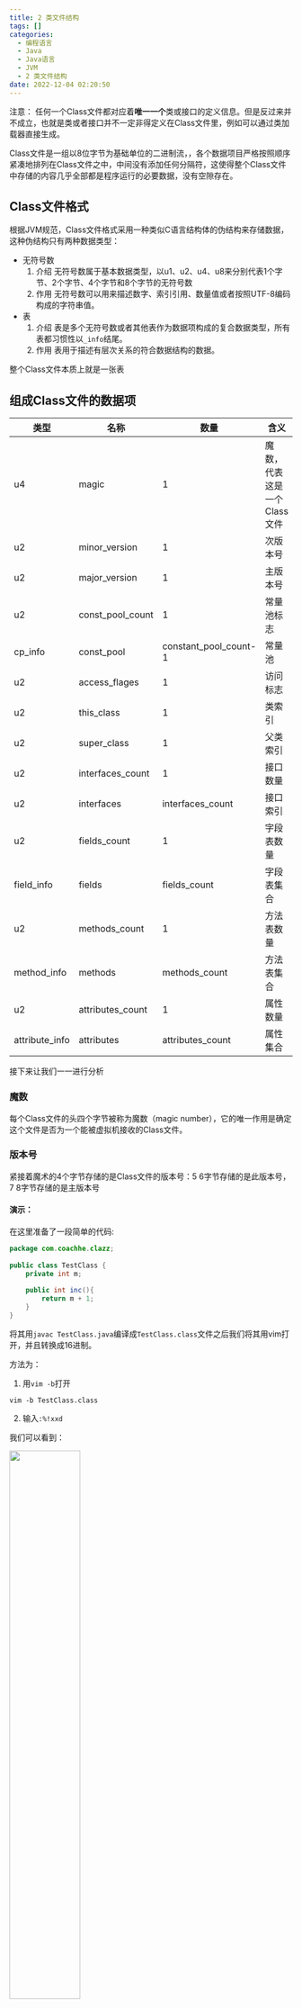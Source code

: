 ```yaml
---
title: 2 类文件结构
tags: []
categories:
  - 编程语言
  - Java
  - Java语言
  - JVM
  - 2 类文件结构
date: 2022-12-04 02:20:50
---
```



注意：
任何一个Class文件都对应着**唯一一个**类或接口的定义信息。但是反过来并不成立，也就是类或者接口并不一定非得定义在Class文件里，例如可以通过类加载器直接生成。

Class文件是一组以8位字节为基础单位的二进制流，，各个数据项目严格按照顺序紧凑地排列在Class文件之中，中间没有添加任何分隔符，这使得整个Class文件中存储的内容几乎全部都是程序运行的必要数据，没有空隙存在。

## Class文件格式
根据JVM规范，Class文件格式采用一种类似C语言结构体的伪结构来存储数据，这种伪结构只有两种数据类型：
- 无符号数
	1. 介绍
	无符号数属于基本数据类型，以u1、u2、u4、u8来分别代表1个字节、2个字节、4个字节和8个字节的无符号数
	2. 作用
	无符号数可以用来描述数字、索引引用、数量值或者按照UTF-8编码构成的字符串值。
- 表
	1. 介绍
	表是多个无符号数或者其他表作为数据项构成的复合数据类型，所有表都习惯性以`_info`结尾。
	2. 作用
	表用于描述有层次关系的符合数据结构的数据。
	
整个Class文件本质上就是一张表

## 组成Class文件的数据项

| 类型           | 名称             | 数量                  | 含义                        |
| -------------- | ---------------- | --------------------- | --------------------------- |
| u4             | magic            | 1                     | 魔数，代表这是一个Class文件 |
| u2             | minor_version    | 1                     | 次版本号                    
| u2             | major_version    | 1                     | 主版本号                    |
| u2             | const_pool_count | 1                     | 常量池标志                  |
| cp_info        | const_pool       | constant_pool_count-1 | 常量池                      |
| u2             | access_flages    | 1                     | 访问标志                    |
| u2             | this_class       | 1                     | 类索引                            |
| u2             | super_class      | 1                     | 父类索引                            |
| u2             | interfaces_count | 1                     | 接口数量                            |
| u2             | interfaces       | interfaces_count      | 接口索引                            |
| u2             | fields_count     | 1                     | 字段表数量                            |
| field_info     | fields           | fields_count          | 字段表集合                            |
| u2             | methods_count    | 1                     | 方法表数量                            |
| method_info    | methods          | methods_count         | 方法表集合                            |
| u2             | attributes_count | 1                     | 属性数量                            |
| attribute_info | attributes       | attributes_count      | 属性集合                           |


接下来让我们一一进行分析

### 魔数

每个Class文件的头四个字节被称为魔数（magic number），它的唯一作用是确定这个文件是否为一个能被虚拟机接收的Class文件。

### 版本号

紧接着魔术的4个字节存储的是Class文件的版本号：5 6字节存储的是此版本号，7 8字节存储的是主版本号

#### 演示：

在这里准备了一段简单的代码:

```java
package com.coachhe.clazz;  
  
public class TestClass {  
    private int m;  
  
    public int inc(){  
        return m + 1;  
    }
}
```

将其用`javac TestClass.java`编译成`TestClass.class`文件之后我们将其用vim打开，并且转换成16进制。

方法为：

1. 用`vim -b`打开

```shell
vim -b TestClass.class
```

2. 输入`:%!xxd`

我们可以看到：

<img src= https://coachhe-1305181419.cos.ap-guangzhou.myqcloud.com/Redis/20210811103802.png width="50%">

首先是头4个字节，为`cafe babe`，表名这是一个class文件，后两个字节`0000`代表次版本号，再两个字节`0034`表示主版本号，为`(3`$\times$`16)+4=52`，对应的版本为JDK8（具体版本对应关系可以百度查一下，因为内容不是特别重要我就不在这里全部列出了），也就是说，该版本号说明这个文件是可以被JDK8或以上版本的虚拟机执行的Class文件。



### 常量池

常量池可以理解为Class文件之中的**资源仓库**。

#### 特点：
1. 常量池是Class文件结构中与其他项目关联最多的数据类型
2. 也是占用Class文件空间最大的数据项目之一
3. 同时它还是在Class文件中第一个出现的表类型数据项目

由于常量池的数量是不固定的，所以在常量池的入口需要放置一项u2类型的数据，代表常量池容量计数器。

注意：

常量池容量的索引池范围为1~21，若索引值为0，则表示**不可引用任何一个常量池项目**

<img src= https://coachhe-1305181419.cos.ap-guangzhou.myqcloud.com/Redis/20210811194509.png width="50%">

可以看到，常量池容量为`0x0013`，也就是十进制的19，这就代表常量池有18项常量，索引值为0~18。



#### 主要存放的常量

1. 字面量
	字面量比较接近于 Java 语言层面的常量概念，如文本字符串、被声明为 final 的常量值等。
2. 符号引用
	符号引用则属于编译原理方面的概念，主要包括下面几类常量：
	- 被模块导出或者开放的包（Package）
	- 类和接口的全限定名
	- 字段的名称和描述符
	- 方法的名称和描述符
	- 方法句柄和方法类型
	- 动态调用点和动态常量

Java代码在运行Javac编译的时候，并不像C和C++一样有“连接”的步骤，而是在虚拟机加载Class文件的时候进行动态连接，也就是说，在Class文件中不会保存各个方法、字段的最终内存布局信息，因此这些字段、方法的符号不经过运行期转换的话无法得到真正的内存入口地址，也就无法直接被虚拟机使用。当虚拟机运行时，需要从常量池获得对应的符号引用，再在类创建时或运行时解析、翻译到具体的内存地址之中。（具体见[[1. 运行时栈帧结构]]和[[3. 类加载的过程]]）

常量池的项目类型：

| 类型                            | 标志 | 描述                     |     
| ------------------------------- | ---- | ------------------------ |
| CONSTANT_Utf8_info              | 1    | UTF-8编码的字符串        |    
| CONSTANT_Integer_info           | 3    | 整型字面量               |
| CONSTANT_Float_info             | 4    | 浮点型字面量             |
| CONSTANT_Long_info              | 5    | 长整型字面量             | 
| CONSTANT_Double_info            | 6    | 双精度浮点型字面量       |     
| CONSTANT_Class_info             | 7    | 类或接口的符号引用       |     
| CONSTANT_Fieldref_info          | 8    | 字符串的符号引用         |   
| CONSTANT_String_info            | 9    | 字段和符号引用           | 
| CONSTANT_Methodref_info         | 10   | 类中方法的符号引用       |  
| CONSTANT_InterfaceMethodre_info | 11   | 接口中方法的符号引用     |  
| CONSTANT_NameAndType_info       | 12   | 字段活方法的部分符号引用 |   
| CONSTANT_MethodHandle_info      | 15   | 表示方法句柄             |     
| CONSTANT_Dynamic_info           | 16   | 表示方法类型             |    
| CONSTANT_McthodType_info        | 17   | 表示一个动态计算常量     |     
| CONSTANT_InvokeDynamic_info     | 18   | 表示一个动态方法调用点   |     
| CONSTANT_Module_info            | 19   | 表示一个模块             | 
| CONSTANT_Package_info           | 20   | 表示一个模块中开发或者导出的包|      

接下来看常量池的第一项常量，它的标志位为`0x0a`

<img src= https://coachhe-1305181419.cos.ap-guangzhou.myqcloud.com/Redis/20210811194944.png width="50%">

对应十进制为10，表示类中方法的符号引用。

我们用`javap -verbose TestClass.class`来分析Class文件字节码。

<img src= https://coachhe-1305181419.cos.ap-guangzhou.myqcloud.com/Redis/20210811195614.png width="50%">

图中的第一项就是我们刚才推断出来的方法引用，那么接着看：

<img src= https://coachhe-1305181419.cos.ap-guangzhou.myqcloud.com/Redis/20210811200720.png width="50%">

我们代码中的常量和方法名等数据都在里面有对应。

**问题**：在图中我们可以看到，V、I、`<init>`方法在我们的代码里没有呀，这些常量是哪里来的呢？
**回答**：它们都是编译器自动生成的，会被后面即将讲到的字段表(field_info)、方法表(method_info)、属性表(attribute_info)所引用，它们将会被用来描述一些不方便使用 “固定字节”进行表达的内容，譬如描述方法的返回值是什么，有几个参数，每个参数的类型是什么。因为Java中的“类”是无穷无尽的，无法通过简单的无符号数来描述一个方法用到了什么类，因此在描述方法的这些信息时，需要引用 常量表中的符号引用进行表达。这部分内容将在后面进一步详细阐述。


常量池中有17种数据类型，在这里就不一一列出了，有需要的可以翻阅《深入理解Java虚拟机》第222页-224页。

#### 总结
总的来说，常量池就是将所有常量进行记录，但是需要注意的是，这些常量并不一定可以直接使用，还需要进一步进行解析等操作。

## 访问标志

在常量池结束之后，紧接着的2个字节代表访问标志(access_flags),这个标志用于识别一些类或者接口层次的访问信息，包括：这个Class是类还是接口；是否定义为public类型；是否定义为abstract类型；如果是类的话，是否被声明为final，等等

<img src="https://coachhe-1305181419.cos.ap-guangzhou.myqcloud.com/Redis/20210811202057.png" width="50%">

`0x0021`为`0x0020|0x0001`，也就是`ACC_PUBLIC|ACC_SUPER`，具体的对应关系为：

<img src= https://coachhe-1305181419.cos.ap-guangzhou.myqcloud.com/Redis/20210811202409.png width="50%">

## 类索引、父类索引与接口索引集合

<img src=" https://coachhe-1305181419.cos.ap-guangzhou.myqcloud.com/%E7%A8%8B%E5%BA%8F%E5%91%98/%E5%B7%A5%E5%85%B7/git/20210811234110.png" width="50%">

如图所示，介绍完前面几个数据之后，接下来是类索引、父类索引与接口索引集合。

### 类索引、父类索引介绍

类索引、父类索引和接口索引集合都按顺序排列在访问标志之后，类索引和父类索引用两个 u2 类型的索引值表示，它们各自指向一个类型为 CONSTANT_Class_info 的类描述符常量，通过 CONSTANT_Class_info 类型的常量中的索引值可以找到定义在 CONSTANT, Utf8_info 类型的常量中的全限定名字符串。

### 接口索引集合介绍

接口索引集合就用来描述这个类实现了哪些接口，这些被实现的接口将按implements关键字(如果这个Class文件表示的是一个接口，则应当是extends关键字)后的接口顺序从左到右排列在接口索引集合中。

### 以我们的TestClass.class为例

<img src= https://coachhe-1305181419.cos.ap-guangzhou.myqcloud.com/%E7%A8%8B%E5%BA%8F%E5%91%98/%E5%B7%A5%E5%85%B7/git/20210811235226.png width="50%">

看到访问标志之后为`0x0003、0x0004、0x0000`，也就是说，类索引为3，父类索引为4，接口索引集合大小为0。查看我们对应的常量池：

<img src= https://coachhe-1305181419.cos.ap-guangzhou.myqcloud.com/Redis/20210811195614.png width="50%">

可以看到，类索引对应的常量池中的数据为#17，对应的Utf-8类型常量全限定名为TestClass类，对应的父类索引为#18，对应的Utf-8类型常量全限定名为Object类，接口索引集合大小为0，这是因为我们没有实现任何接口。


## 字段表集合

### 定义 

字段表（field_info）用于描述接口或者类中声明的变量。

Java 语言中的“字段”（Field） 包括类级变量以及实例级变量，但不包括在方法内部声明的局部变量。

例如TestClass.class中的`private int m` 或者`private static int m`也可以，但是这个m不能在inc()方法之中，必须得在方法外。

### 字段的修饰符

字段可以包括的修饰符有:

1. 字段的作用域 （public, private, protected修饰符）
2. 是实例变量还是类变量（static修饰符）
3. 可变性（final）
4. 并发可见性（volatile修饰符，是否强制从主内存读写）
5. 可否被序列化（transient修饰符）
6. 字段数据类型（基本类型、对象、数组）
7. 字段名称

上述这些信息中，各个修饰符（1-5）都是布尔值，要么有某个修饰符，要么没有，很适合使用标志位来表示。

而字段叫做什么名字、字段被定义为什么数据类型（6-7），这些都是无法固定的，只能引用常量池中的常量来描述

### 字段表结构

| 类型           | 名称             | 数量             | 介绍                                                     |
| -------------- | ---------------- | ---------------- | -------------------------------------------------------- |
| u2             | access_flags     | 1                | 字段修饰符（例如public或private）                        |
| u2             | name_index       | 1                | 字段的简单名称(例如private int m)中就是m                 |
| u2             | descriptor_index | 1                | 字段的描述索引，例如private int m中就是I,也就是对应的int |
| u2             | attributes_count | 1                | 字段的属性值的数量                                                        |
| attribute_info | attributes       | attributes_count | 例如private int m = 100中的100                                                        |

1. access_flag
字段访问标志，如下所示：

<img src=" https://coachhe-1305181419.cos.ap-guangzhou.myqcloud.com/%E7%A8%8B%E5%BA%8F%E5%91%98/%E5%B7%A5%E5%85%B7/git/20210812004431.png" width="50%">

与我们之前介绍的类中的access_flags是很类似的。用来描述方法的标志。

跟随access_flags标志的是两项索引值，name_index和descriptor_index，它们都是**对常量池的引用**，分别代表字段的**简单名称**以及字段和方法的**描述符**。

- 全限定名
`com/coachhe/clazz/TestClass`是这个类的全限定名，仅仅是把类全名中的”.“换成了”/“。
- 简单名称
简单名称就是指没有类型和参数修饰的方法或者字段名称，比如inc()方法和m字段的简单名称就是inc和m
- 描述符
	描述符作用：
		描述符的作用是用来描述字段的数据类型、方法的参数列表（包括数量、类型以及顺序）和返回值。
	描述符规则：
		基本数据类型以及代表无返回值的void类型都用一个大写字符来表示，而对象用L加对象的全限定名来表示。而对于数组，每一维度将使用一个前置的”\[“来描述。比如一个被定义为”java.lang.String\[\]\[\]"类型的二维数组将被记录成\[\[Ljava/lang/String，其中前面两个\[表示这是一个二维数组，后面的L表示是一个对象，“java/lang/String”表示这是一个String类型。
		用描述符来描述方法时，按照先参数列表、后返回值的顺序描述，参数列表按照参数的严格顺序放在一组小括号“()”里。如方法`void inc()`的描述符为`()V`，方法`java.lang.String toString()`的描述符为`()Ljava/Lang/String`，方法`int indexOf(char[] source, int sourceOffset, char[] target, int targetOffset, int fromIndex)`的描述符为`([CII[CIII)I`。

### 以我们的TestClass.class为例

<img src= https://coachhe-1305181419.cos.ap-guangzhou.myqcloud.com/%E7%A8%8B%E5%BA%8F%E5%91%98/%E5%B7%A5%E5%85%B7/git/20210812234554.png width="50%">

结合之前的顺序表：

<img src= https://coachhe-1305181419.cos.ap-guangzhou.myqcloud.com/%E7%A8%8B%E5%BA%8F%E5%91%98/%E5%B7%A5%E5%85%B7/git/20210812234711.png width="30%">

和fields的数据结构：

<img src= https://coachhe-1305181419.cos.ap-guangzhou.myqcloud.com/%E7%A8%8B%E5%BA%8F%E5%91%98/%E5%B7%A5%E5%85%B7/git/20210812235756.png width="30%">

可以看到，接口索引之后是fields_count，为`0x0001`，也就是数量为1，表示我们类中的字段表只有1个（也就是我们定义的m）。
fields_count之后是fields，fields结构为在之前已经讲过，首先是2个字节的access_flags，值为`0x0002`，是十进制的2，查阅我们之前的标志位表，表明为private方法。接着是2个字节的name_index，值为`0x0005`，从常量表中可以看到，对应的是一个UTF8类型的m，再接着是2个字节的descriptor_index，值为`0x0006`，对应常量池为UTF8类型的I，表明为一个int类型，此时已经知道，我们定义了一个类变量，并且定义的方式是`private int m`。

注意：
因为我们这里没有给其赋值，所以后面再接了两个字节的attributes_count大小为0，如果我们将字段m的声明改为`final static int m = 123`，那么就会存在一个ConstantValue的属性，其值指向常量123.

## 方法表集合

Class文件存储格式中对方法的描述与字段的描述采用了几乎完全一致的方式。

方法表结构：

| 类型           | 名称             | 数量             | 介绍                                                     |
| -------------- | ---------------- | ---------------- | -------------------------------------------------------- |
| u2             | access_flags     | 1                | 方法修饰符（例如public或private）                        |
| u2             | name_index       | 1                | 方法的简单名称(例如private int imc())中就是imc                 |
| u2             | descriptor_index | 1                | 方法的描述索引，例如private int imc()中就是I,也就是对应的int |
| u2             | attributes_count | 1                | 方法的属性值的数量                                  |
| attribute_info | attributes       | attributes_count |                                               |

### 以我们的TestClass.class为例
<img src=https://coachhe-1305181419.cos.ap-guangzhou.myqcloud.com/%E7%A8%8B%E5%BA%8F%E5%91%98/%E5%B7%A5%E5%85%B7/git/20210813001217.png height=500>

可以看到，和字段表集合非常类似，首先是0002，表示集合里有两个方法，一个是源码中的inc()，第二个方法是为编译器添加的实例构造器\<init\>。
接下来首先看看第一个方法，
1. 标志为0001，表明是一个public方法
1. 接着是名称索引0007，查看常量池对应为\<init\>，说明方法名叫做\<init\>
2. 然后是描述符索引值为0008，对应()V，也就是说这是一个void方法，并且没有参数

此时我们已经可以得到，这个方法为`public void <init>()`

4. 接着属性表计数器attributes_count的值为0001，表示此方法的属性表集合有一个属性
5. 接着看为0009，对应常量池为Code，说明这个属性是方法的字节码描述。

看到这里，相信大家都会有跟我一样的疑惑，我们现在知道方法为`public void <init>()`，但是里面的代码呢？？被吃了吗？只知道对应一个Code，这到底是啥？
实际上，方法里的Java代码，经过Javac编译器编译成字节码指令之后，存放在方法属性表集合中一个名为“Code”的属性里面，属性表作为Class文件格式中最具拓展性的一种数据项目，我们现在来好好分析分析。

## 属性表集合

属性表集合相信大家都不陌生，在Class文件、字段表、方法表中都可以携带自己的属性表集合，以描述某些场景转悠的信息。

与Class文件中其他的数据项目要求严格的顺序、长度和内容不同，属性表集合的限制稍微宽松一些，不再要求各个属性表具有严格顺序，并且《Java虚拟机规范》允许只要不与已有属性名重复，任何人实现的编译器都可以向属性表中写入自己定义的属性信息，Java 虚拟机运行时会忽略掉它不认识的属性 。为了能正确解析Class文件，《Java虚拟机规范》 最初只预定义了 9项所有Java虚拟机实现都应当能识别的属性，而在最新的《Java虚拟机规范》的Java SE 12版本中，预定义属性已经增加到29项。

在这里列出部分常见的预定义属性，具体的可以查看《深入理解Java虚拟机》第三版P231。

| 属性名称      | 使用位置           | 含义                           |
| ------------- | ------------------ | ------------------------------ |
| Code          | 方法表             | Java代码编译成的字节码指令     |
| ConstantValue | 字段表             | 由final关键字定义的常量值      |
| Deprecated    | 类、方发表、字段表 | 被声明为deprecated的方法和字段 |
| Exceptions    | 方法表             | 方法抛出的异常列表             |
| .......              |                    |                                |


对于每一个属性，它的名称都要从常量池中引出一个CONSTANT_Utf8_info类型的常量所占用的位数即可。
一个符合规则的属性表应该满足以下定义的结构：

| 类型 | 名称                 | 数量             |
| ---- | -------------------- | ---------------- |
| u2   | attribute_name_index | 1                |
| u4   | attribute_length     | 1                |
| u1   | info                 | attribute_length |


### Code属性

Java 程序方法体里面的代码经过 Javac 编译器处理之后，最终变为字节码指令存储在 Code 属性内。Code 属性出现在方法表的属性集合之中 

注意：

但并非所有的方法表都必须存在这个属性，譬如接口或者抽象类中的方法就不存在Code属性，如果方法表有Code属性存在, 那么它的结构将如下所示：

Code属性表的结构：

| 类型           | 名称                   | 数量                   |
| -------------- | ---------------------- | ---------------------- |
| u2             | attribute_name_index   | 1                      |
| u4             | attribute_length       | 1                      |
| u2             | max_stack              | 1                      |
| u2             | max_locals             | 1                      |
| u4             | code_length            | 1                      |
| u1             | code                   | code_length            |
| u2             | exception_table_length | 1                      |
| exception_info | exception_table        | exception_table_length |
| u2             | attributes_count       | 1                      |
| attribute_info | attributes             | attributes_count       |

注意：

这里并不和上面的属性表结构相冲突，只是info部分更加具体化了。

1. `attribute_name_index`(属性名称)
	attribute_name_index 是一项指向 CONSTANT_Utf8_info 型常量的索引，此常量值固定为"Code"，它代表该属性的属性名称。
2. `attribute_length`(属性值长度)
	attribute_length 指示了属性值的长度。由于前两个类型分别为 u2 和 u4，共 6 个字节，所以属性值的长度固定为整个属性表长度-6
3. `max_stack`(操作数栈深度最大值)
	max_stack 代表了操作数栈深度的最大值。在方法执行时操作数栈不会超过这个深度。虚拟机运行的时候需要根据这个值来分配栈帧中的操作栈深度。
4. `max_locals`(局部变量表所需存储空间)
	max_locals 代表了局部变量表所需的存储空间。max_locals 的单位是变量槽（Slot），变量槽是虚拟机为**局部变量**分配内存所使用的最小单位。
	
**注意** :
局部变量就是方法中的变量，区别于之前的类变量和实例变量。
局部变量表占用Slot情况：
	1. 对于 byte、char、float、int、short、boolean 和 returnAddress 等长度不超过 32 位的数据类型，每个局部变量占用一个变量槽。
	2. double 和 long 这两种 64 位的数据类型则需要两个变量槽来存放。
	3. 方法参数（包括实例方法中的隐藏参数“this”）
	4. 显式异常处理程序的参数（也就是 `try-catch` 块中所定义的异常）
	5. 方法体中定义的局部变量也需要依赖局部变量表来存放
	
注意，并不是在方法中用了多少个局部变量，就把这些局部变量所占变量槽数量之和作为`max_locals`的值，操作数栈和局部变量表直接决定一个该方法的栈帧所耗费的内存，不必要的操作数栈深度和变量槽数量会造成内存的浪费。Java虚拟机的做法是将局部变量表中的变量槽进行重用，当代码执行超出一个局部变量的作用域时，这个局部变量所占的变量槽可以被其他局部变量所使用 ，Javac编译器会根据变量的作用域来分配变量槽给各个变量使用，根据同时生存的最大局部变量数量和类型计算出max_ locals的大小。

5. `code_length`和`code`
`code_length`和`code`用来存储程序编译后生成的字节码指令。
`code_length` 代表字节码长度，`code` 是用于存储字节码指令的一系列字节流

字节码指令的含义：

每个指令就是一个u1类型的单字节，当虚拟机读取到code中的一个字节码时，就可以 对应找出这个字节码代表的是什么指令 ，并且可以知道这条指令后面是否需要跟随参数， 以及后续的参数应当如何解析。

#### Code属性的重要性

Code 属性是 Class 文件中==最重要的一个属性==，如果把一个 Java 程序中的信息分为代码 （Code, 方法体里面的 Java 代码）和元数据（Metadata, 包括类、字段、方法定义及其他信息）两部分，那么**在整个 Class 文件里，Code 属性用于描述代码，所有的其他数据项目都用于描述元数据**。

了解Code属性是学习后面关于字节码执行引擎内容的**必要基础**，能直接阅读字节码也是工作中分析Java代码语义问题的**必要工具和基本技能**，

因为Code属性如此重要，因此我们用一个很详细的实例来分析一下JVM是怎么使用这个属性的

#### Code属性的使用

让我们接着分析之前的TestClass.class。之前分析到0009，对应常量池为Code，说明这个属性是方法的字节码描述。
接着往下看：
<img src= https://coachhe-1305181419.cos.ap-guangzhou.myqcloud.com/Redis/20210813101723.png width="50%">

根据之前的分析我们知道，首先attribute_name_index是0009，固定指向常量池的Code，接着是0000001d，4个字节，转换成10进制为30，也就是说，属性值长度为30。
再接着看，接下来2个字节为max_stack，值为0001，再接着2个字节为max_locals，也为0001，再接着4个字节为00000005，为code_length，表示字节码长度，表示接下来5个字节是对应的字节码，我们可以看到，为`2a b7 00 01 b1`。
我们知道，每个字节码对应一个字节，所以我们一个一个来进行分析。
1. `0x2a`
第一个字节是2a，通过查表可以得到，对应的指令为aload_0

我们先看看aload_所对应的字节码指令：

| 字节码 | 助记码  | 指令含义                           |
| ------ | ------- | ---------------------------------- |
| `0x2a` | aload_0 | 将第一个引用类型本地变量推送至栈顶 |
| `0x2b` | aload_1 | 将第二个引用类型本地变量推送至栈顶                                   |
| `0x2c` | aload_2 | 将第三个引用类型本地变量推送至栈顶                                   |
| `0x2d` | aload_3 | 将第四个引用类型本地变量推送至栈顶                                   |

从表中可以看到，`aload_0`这个指令的含义是将第0个**变量槽**（也就是局部变量表，下面的LocalVariableTable）中名为reference类型的本地变量推送到操作数栈顶。在这里，就是将this引用推送至栈顶。
```shell
  public com.coachhe.clazz.LocalVariableTest();
    descriptor: ()V
    flags: (0x0001) ACC_PUBLIC
    Code:
      stack=1, locals=1, args_size=1
         0: aload_0
         1: invokespecial #1                  // Method java/lang/Object."<init>":()V
         4: return
      LocalVariableTable:
        Start  Length  Slot  Name   Signature
            0       5     0  this   Lcom/coachhe/clazz/LocalVariableTest;
```

2. `0xb7`
将this引用推送至栈顶之后，读入`0xb7`，查表得到其对应的指令为invokespecial

invokespecial指令：
这条指令的作用是以栈顶reference类型的数据所指向的对象作为方法接受者，调用此对象的实例构造方法、private方法或者它的父类的方法。
这个方法有一个u2类型的参数说明具体调用哪一个方法，他指向常量池中的CONSTANT_Methodref_info类型常量，也就是这个方法的符号引用。

3. `0x0001`
这是invokespecial指令的参数，代表一个符号引用，查看对应的常量为实例构造器“\<init\>()”方法的符号引用。
4. `0xb1`
查表之后发现对应指令为return，含义是从方法的返回，并且返回值为void。这条指令执行后，当前方法正常结束。

这段字节码虽然很短，但我们可以从中看出它执行过程中的数据交换、方法调用等操作都是基于栈（操作数栈）的。关于虚拟机字节码执行的讲解是后面两章的话题，我们不妨把这里的疑问放到[[1. 运行时栈帧结构]]去解决。

再次执行`javap -verbose TestClass`，我们可以验证刚才的计算，并且可以验证我们刚才的另一个方法`inc()`。

<img src= https://coachhe-1305181419.cos.ap-guangzhou.myqcloud.com/Redis/20210813131057.png width="50%">

可以看到，这个跟我们之前的计算结果是完全相同的。

注意：
<img src= https://coachhe-1305181419.cos.ap-guangzhou.myqcloud.com/Redis/20210813131303.png width="50%">

可是我明明没有参数，为什么这里的size为什么会是1呢？
回答：
这是因为在任何实例方法里面，都可以**通过this关键字访问到此方法所属的对象**。
这个访问机制对Java程序的编写很重要，而它的实现非常简单，仅仅是通过在Javac编译器编译的时候把对this关键字的访问转变为对一个普通方法参数的访问，然后再虚拟机调用实例方法时自动传入此参数而已。因此在实例方法的局部变量表中至少会存在一个指向当前对象实例的局部变量，局部变量表也会预留出第一个变量槽位来存放对象实例的引用，所以实例方法参数值从1开始计算。
不过这种方式只对实例方法有效，对于static修饰的方法，如果没有参数，size就为0了。

#### 异常表
如果存在异常表，那它的格式应如下所示:

| 类型 | 名称       | 数量 |
| ---- | ---------- | ---- |
| u2   | start_pc   | 1    |
| u2   | end_pc     | 1    |
| u2   | handler_pc | 1    |
| u2   | catch_type | 1    |


包含四个字段，这些字段的含义为: 如果当字节码从第start_pc行到第end_pc行之间(不含第end_pc行)出现了类型为catch_type或者其子类的异常(catch_type为指向一个CONSTANT_Class_info型常量的索引)，则转到第handler_pc行继续处理。当catchjype的值为0时，代表任意异常情况都需要转到handler_pc处进行处理。

Java源代码：

```java
package com.coachhe.clazz;

public class ExceptionTestClass {
    public int inc(){
        int x;
        try {
            x = 1;
            return x;
        } catch (Exception e) {
            x = 2;
            return x;
        } finally {
            x = 3;
        }
    }

}
```

编译后的ByteCode字节码及异常表

```java
  public int inc();
    descriptor: ()I
    flags: ACC_PUBLIC
    Code:
      stack=1, locals=5, args_size=1
         0: iconst_1    // 将int型1推送至栈顶
         1: istore_1	// 将栈顶int型数值存入第二个本地变量
         2: iload_1		// 将第二个int型本地变量推送至栈顶
         3: istore_2	// 将栈顶int型数值存入第三个本地变量
         4: iconst_3
         5: istore_1
         6: iload_2
         7: ireturn
         8: astore_2
         9: iconst_2
        10: istore_1
        11: iload_1
        12: istore_3
        13: iconst_3
        14: istore_1
        15: iload_3
        16: ireturn
        17: astore        4
        19: iconst_3
        20: istore_1
        21: aload         4
        23: athrow
      Exception table:
         from    to  target type
             0     4     8   Class java/lang/Exception
             0     4    17   any
             8    13    17   any
            17    19    17   any
      LineNumberTable:
        line 7: 0
        line 8: 2
        line 13: 4
        line 8: 6
        line 9: 8
        line 10: 9
        line 11: 11
        line 13: 13
        line 11: 15
        line 13: 17
        line 14: 21
      StackMapTable: number_of_entries = 2
        frame_type = 72 /* same_locals_1_stack_item */
          stack = [ class java/lang/Exception ]
        frame_type = 72 /* same_locals_1_stack_item */
          stack = [ class java/lang/Throwable ]
}
```

编译器为这段Java源码生成了三条异常表记录，对应三条可能出现的代码执行路径。 从Java代码的语义上讲，这三条执行路径分别为：
- 如果try语句块中出现属于Exception或其子类的异常，转到catch语句块处理；
- 如果try语句块中出现不属于Exception或其子类的异常，转到finally语句块处理；
- 如果catch语句块中出现任何异常，转到finally语句块处理。

# 字节码指令简介

Java虚拟机的指令由一个字节长度的、代表着某种特定操作含义的数字 （称为操作码， Opcode）以及跟随其后的零至多个代表此操作所需的参数（称为操作数，Operand）构成。 由于Java虚拟机采用面向操作数栈而不是面向寄存器的架构（这两种架构的执行过程、区别和影响将在第8章中探讨），所以大多数指令都不包含操作数，只有一个操作码，指令参数都存放在操作数栈中。

## 字节码指令伪代码
如果不考虑异常处理的话，那Java虚拟机的解释器可以使用下面这段伪代码作为最基本的执行模型来理解，这个执行模型虽然很简单，但依然可以有效正确地工作：
```cpp
do {
    自动计算PC寄存器的值加1;
	根据PC寄存器指示的位置，从字节码流中取出操作码；
	if(字节码存在操作数):
		从字节码流中取出操作数；
	执行操作码所定义的操作；
} while(字节码流长度＞0);
```

## 字节码与数据类型
在Java虚拟机的指令集中，大多数指令都包含其操作所对应的数据类型信息。

例如iload指令用于从局部变量中加载int型的数据到操作数栈中，而fload指令加载的则是float类型的数据。
因为Java虚拟机的操作码长度只有一字节，所以包含了数据类型的操作码就为指令集的设计带来了很大压力：如果每一种与数据类型相关的指令都支持Java虚拟机所有运行时数据类型的话，那么指令的数量恐怕就会超出一字节所能表示的数量范围了 。
**理解**：
每个数据类型都有对应的操作，例如byte类型，应该有push,const,load,store,increase,....非常多指令，同样，short、int、long都应该有对应的那么多指令，如果每个指令都有对应的操作码，那么操作码长度早就超过1字节了。
因此，Java虚拟机的指令集对于特定的操作只提供了优先的类型相关指令去支持它，换句话说，Java虚拟机会被故意设计成非完全独立的，也就是很多指令可以共用同一条指令。

### 设计方法
大部分指令都没有支持整数类型byte、char和short,甚至没有任何指令支持boolean类型。编译器会在编译期或运行期将byte和short类型的数据带符号扩展（Sign-Extend）为相应的int类型数据，将boolean和char类型数据零位扩展（Zero-Extend）为相应的int类型数据。与之类似，在处理boolean,byte, short和char类型的数组时，也会转换为使用对应的int类型的字节码指令来处理。因此，大多数对于boolean, byte, short和char类型数据的操作，实际上都是使用相应的对int类型作为运算类型（Computational Type）来进行的。

### 加载和存储指令
加载和存储指令用于将数据在栈帧中的局部变量表和操作数栈（见[[3 运行时数据区域]]）之间来回传输，这类指令包括：
- 将一个局部变量加载到操作栈：iload、iload\_\<n\>、lload\_\<n\>、fload、fload\_\<n\>、dload、dload\_\<n\>、aload、aload\_\<n\>
- 将一个数值从操作数栈存储到局部变量表：istore、istore\_\<n\>、Istore、lstore_\<n\>、fstore、fstore\_\<n\>、dstore、dstore\_\<n\>、astore、astore\_\<n\> 
- 将一个常量加载到操作数栈：bipush、sipush、Idc、ldc_w、ldc2_w、aconst_null、iconst\_m1、iconst\__\<i\>、Iconst\_\<1\>、fconst\_\<f\>、dconst\_\<d\>
- 扩充局部变量表的访问索引的指令：wide

存储数据的操作数栈和局部变量表主要由加载和存储指令进行操作，除此之外，还有少量指令，如访问对象的字段或数组元素的指令也会向操作数栈传输数据。

### 运算指令
算术指令用于对操作数栈上的两个值进行某种特定运算，并把结果重新存入到操作栈顶。
#### 运算指令分类
大体上运算指令可以分为两种：
1. 对整型数据进行运算的指令
2. 对浮点型数据进行运算的指令。

整数与浮点数的算术指令在溢出和被零除的时候也有各自不同的行为表现。无论是哪种算术指令，均是使用Java虚拟机的算术类型来进行计算的，换句话说是不存在直接支持byte、short、char和boolean类型的算术指令，对于上述几种数据的运算，应使用操作 int类型的指令代替。

### 类型转换指令
类型转换指令可以将两种不同的数值类型相互转换，这些转换操作一般用于实现用户 代码中的显式类型转换操作，或者用来处理本节开篇所提到的字节码指令集中数据类型相关指令无法与数据类型一一对应的问题。

Java虚拟机直接支持(即转换时无须显式的转换指令)以下数值类型的宽化类型转换 (Widening Numeric Conversion,即小范围类型向大范围类型的安全转换)：
- int类型到long、float或者double类型
- long 类型到 float、double 类型
- float类型到double类型

与之相对的，处理窄化类型转换(Narrowing Numeric Conversion)时，就必须显式地 使用转换指令来完成，这些转换指令包括i2b、i2c、i2s、12i、f2i、⑵、d2i、d21和d2f。
窄化类型转换可能会导致转换结果产生不同的正负号、不同的数量级的情况，转换过程很可能会导致数值的精度丢失。

### 对象的创建于访问指令
虽然类实例和数组都是对象，但Java虚拟机对类实例和数组的创建与操作使用了不同的字节码指令。对象创建后，就可以通过对象访问指令获取对象实例或者数组实例中的字段或者数组元素，

